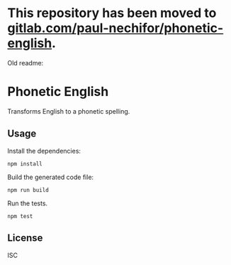 # This repository has been moved to [gitlab.com/paul-nechifor/phonetic-english](http://gitlab.com/paul-nechifor/phonetic-english).

Old readme:

# Phonetic English

Transforms English to a phonetic spelling.

## Usage

Install the dependencies:

    npm install

Build the generated code file:

    npm run build

Run the tests.

    npm test

## License

ISC
